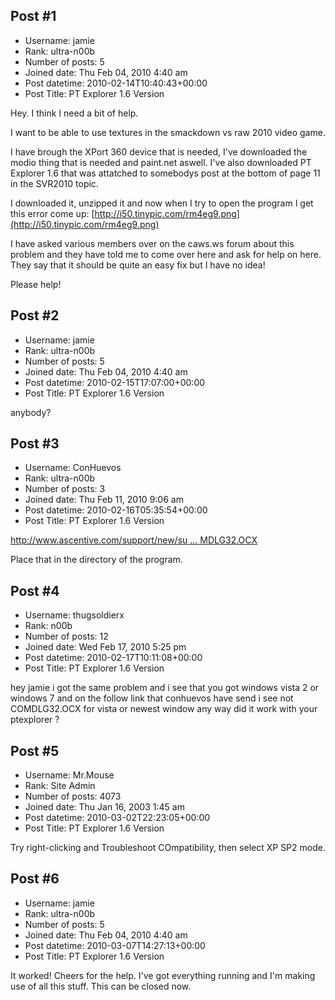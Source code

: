## Post #1
- Username: jamie
- Rank: ultra-n00b
- Number of posts: 5
- Joined date: Thu Feb 04, 2010 4:40 am
- Post datetime: 2010-02-14T10:40:43+00:00
- Post Title: PT Explorer 1.6 Version

Hey. I think I need a bit of help. 

I want to be able to use textures in the smackdown vs raw 2010 video game. 

I have brough the XPort 360 device that is needed, I've downloaded the modio thing that is needed and paint.net aswell. I've also downloaded PT Explorer 1.6 that was attatched to somebodys post at the bottom of page 11 in the SVR2010 topic.

I downloaded it, unzipped it and now when I try to open the program I get this error come up:
[http://i50.tinypic.com/rm4eg9.png](http://i50.tinypic.com/rm4eg9.png)

I have asked various members over on the caws.ws forum about this problem and they have told me to come over here and ask for help on here. They say that it should be quite an easy fix but I have no idea!

Please help!
## Post #2
- Username: jamie
- Rank: ultra-n00b
- Number of posts: 5
- Joined date: Thu Feb 04, 2010 4:40 am
- Post datetime: 2010-02-15T17:07:00+00:00
- Post Title: PT Explorer 1.6 Version

anybody?
## Post #3
- Username: ConHuevos
- Rank: ultra-n00b
- Number of posts: 3
- Joined date: Thu Feb 11, 2010 9:06 am
- Post datetime: 2010-02-16T05:35:54+00:00
- Post Title: PT Explorer 1.6 Version

[http://www.ascentive.com/support/new/su ... MDLG32.OCX](http://www.ascentive.com/support/new/support_dll.phtml?dllname=COMDLG32.OCX)

Place that in the directory of the program.
## Post #4
- Username: thugsoldierx
- Rank: n00b
- Number of posts: 12
- Joined date: Wed Feb 17, 2010 5:25 pm
- Post datetime: 2010-02-17T10:11:08+00:00
- Post Title: PT Explorer 1.6 Version

hey jamie i got the same problem and i see that you got windows vista 2 or windows 7 and on the follow link that conhuevos have send i see not COMDLG32.OCX for vista or newest window any way did it work with your ptexplorer ?
## Post #5
- Username: Mr.Mouse
- Rank: Site Admin
- Number of posts: 4073
- Joined date: Thu Jan 16, 2003 1:45 am
- Post datetime: 2010-03-02T22:23:05+00:00
- Post Title: PT Explorer 1.6 Version

Try right-clicking and Troubleshoot COmpatibility, then select XP SP2 mode.
## Post #6
- Username: jamie
- Rank: ultra-n00b
- Number of posts: 5
- Joined date: Thu Feb 04, 2010 4:40 am
- Post datetime: 2010-03-07T14:27:13+00:00
- Post Title: PT Explorer 1.6 Version

It worked! Cheers for the help. I've got everything running and I'm making use of all this stuff. This can be closed now.
